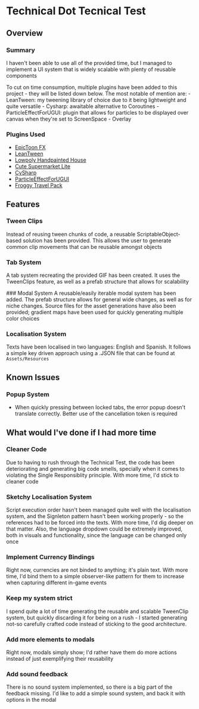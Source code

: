 # Technical Dot Tecnical Test
## Overview
### Summary 
I haven't been able to use all of the provided time, but I managed to implement a UI system that is widely scalable with plenty of reusable components

To cut on time consumption, multiple plugins have been added to this project - they will be listed down below. The most notable of mention are:
    - LeanTween: my tweening library of choice due to it being lightweight and quite versatile
    - Cysharp: awaitable alternative to Coroutines
    - ParticleEffectForUGUI: plugin that allows for particles to be displayed over canvas when they're set to ScreenSpace - Overlay

### Plugins Used
- [EpicToon FX](https://assetstore.unity.com/packages/vfx/particles/epic-toon-fx-57772)
- [LeanTween](https://assetstore.unity.com/packages/tools/animation/leantween-3595)
- [Lowpoly Handpainted House](https://assetstore.unity.com/packages/3d/props/exterior/lowpoly-handpainted-house-286891)
- [Cute Supermarket Lite](https://assetstore.unity.com/packages/3d/props/food/cute-supermarket-lite-302941)
- [CySharp](https://github.com/Cysharp/UniTask)
- [ParticleEffectForUGUI](https://github.com/mob-sakai/ParticleEffectForUGUI)
- [Froggy Travel Pack](https://sketchfab.com/3d-models/froggy-travel-pack-739561a9936349b3a9c02ec81cc032b0)

## Features
### Tween Clips
Instead of reusing tween chunks of code, a reusable ScriptableObject-based solution has been provided. This allows the user to generate common clip movements that can be reusable amongst objects

### Tab System
A tab system recreating the provided GIF has been created. It uses the TweenClips feature, as well as a prefab structure that allows for scalability

### Modal System
A reusable/easily iterable modal system has been added. The prefab structure allows for general wide changes, as well as for niche changes. Source files for the asset generations have also been provided; gradient maps have been used for quickly generating multiple color choices

### Localisation System
Texts have been localised in two languages: English and Spanish. It follows a simple key driven approach using a .JSON file that can be found at `Assets/Resources`

## Known Issues
### Popup System
- When quickly pressing between locked tabs, the error popup doesn't translate correctly. Better use of the cancellation token is required

## What would I've done if I had more time
### Cleaner Code
Due to having to rush through the Technical Test, the code has been deteriorating and generating big code smells, specially when it comes to violating the Single Responsiblity principle. With more time, I'd stick to cleaner code

### Sketchy Localisation System
Script execution order hasn't been managed quite well with the localisation system, and the Signleton pattern hasn't been working properly - so the references had to be forced into the texts. With more time, I'd dig deeper on that matter. Also, the language dropdown could be extremely improved, both in visuals and functionality, since the language can be changed only once

### Implement Currency Bindings
Right now, currencies are not binded to anything; it's plain text. With more time, I'd bind them to a simple observer-like pattern for them to increase when capturing different in-game events

### Keep my system strict
I spend quite a lot of time generating the reusable and scalable TweenClip system, but quickly discarding it for being on a rush - I started generating not-so carefully crafted code instead of sticking to the good architecture.

### Add more elements to modals
Right now, modals simply show; I'd rather have them do more actions instead of just exemplifying their reusability

### Add sound feedback
There is no sound system implemented, so there is a big part of the feedback missing. I'd like to add a simple sound system, and back it with options in the modal